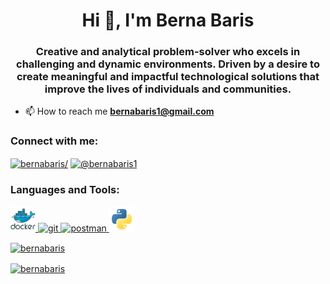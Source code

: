 <h1 align="center">Hi 👋, I'm Berna Baris</h1>
<h3 align="center">Creative and analytical problem-solver who excels in challenging and dynamic environments. Driven by a desire to create meaningful and impactful technological solutions that improve the lives of individuals and communities. 
</h3>

- 📫 How to reach me **bernabaris1@gmail.com**

<h3 align="left">Connect with me:</h3>
<p align="left">
<a href="https://linkedin.com/in/bernabaris/" target="blank"><img align="center" src="https://cdn.jsdelivr.net/npm/simple-icons@3.0.1/icons/linkedin.svg" alt="bernabaris/" height="30" width="40" /></a>
<a href="https://medium.com/@bernabaris1" target="blank"><img align="center" src="https://cdn.jsdelivr.net/npm/simple-icons@3.0.1/icons/medium.svg" alt="@bernabaris1" height="30" width="40" /></a>
</p>

<h3 align="left">Languages and Tools:</h3>
<p align="left"> 
  <a href="https://www.docker.com/" target="_blank"> <img src="https://raw.githubusercontent.com/devicons/devicon/master/icons/docker/docker-original-wordmark.svg" alt="docker" width="40" height="40"/> </a> 
  <a href="https://git-scm.com/" target="_blank"> <img src="https://www.vectorlogo.zone/logos/git-scm/git-scm-icon.svg" alt="git" width="40" height="40"/> </a>
  <a href="https://postman.com" target="_blank"> <img src="https://www.vectorlogo.zone/logos/getpostman/getpostman-icon.svg" alt="postman" width="40" height="40"/> </a> <a href="https://www.python.org" target="_blank"> <img src="https://raw.githubusercontent.com/devicons/devicon/master/icons/python/python-original.svg" alt="python" width="40" height="40"/> </p>

<p><img align="center" src="https://github-readme-stats.vercel.app/api/top-langs?username=bernabaris&show_icons=true&locale=en&layout=compact" alt="bernabaris" /></p>

<p><img align="center" src="https://github-readme-streak-stats.herokuapp.com/?user=bernabaris&" alt="bernabaris" /></p>
